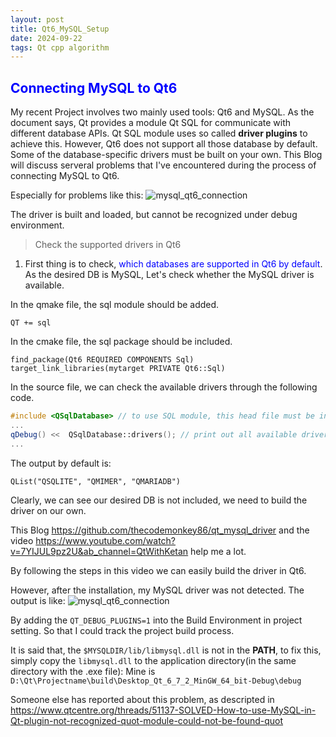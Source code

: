 ```yaml
---
layout: post
title: Qt6_MySQL_Setup
date: 2024-09-22
tags: Qt cpp algorithm
---
```


<!--# <span style="color: blue;"></span>-->
## <span style="color: blue;">Connecting MySQL to Qt6</span>

My recent Project involves two mainly used tools: Qt6 and MySQL. As the document says, Qt provides a module Qt SQL for communicate with different database APIs. Qt SQL module uses so called **driver plugins** to achieve this. However, Qt6 does not support all those database by default. Some of the database-specific drivers must be built on your own. This Blog will discuss serveral problems that I've encountered during the process of connecting MySQL to Qt6. 

Especially for problems like this:
![mysql_qt6_connection]({{site.baseurl}}/assets/img/mysql_qt6_connection.PNG)

The driver is built and loaded, but cannot be recognized under debug environment.
<!--more-->

> Check the supported drivers in Qt6

1. First thing is to check, <span style="color: blue;">which databases are supported in Qt6 by default</span>. As the desired DB is MySQL, Let's check whether the MySQL driver is available.

In the qmake file, the sql module should be added.
```qmake
QT += sql
```
In the cmake file, the sql package should be included.
```Cmakelist
find_package(Qt6 REQUIRED COMPONENTS Sql)
target_link_libraries(mytarget PRIVATE Qt6::Sql)
```
In the source file, we can check the available drivers through the following code.
```cpp
#include <QSqlDatabase> // to use SQL module, this head file must be included
...
qDebug() <<  QSqlDatabase::drivers(); // print out all available drivers
...
```
The output by default is:
```
QList("QSQLITE", "QMIMER", "QMARIADB")
```

Clearly, we can see our desired DB is not included, we need to build the driver on our own. 

This Blog https://github.com/thecodemonkey86/qt_mysql_driver and the video https://www.youtube.com/watch?v=7YIJUL9pz2U&ab_channel=QtWithKetan help me a lot.

By following the steps in this video we can easily build the driver in Qt6. 

However, after the installation, my MySQL driver was not detected. The output is like:
![mysql_qt6_connection]({{site.baseurl}}/assets/img/mysql_qt6_connection.PNG)

By adding the ```QT_DEBUG_PLUGINS=1``` into the Build Environment in project setting. So that I could track the project build process. 

It is said that, the ```$MYSQLDIR/lib/libmysql.dll``` is not in the **PATH**, to fix this, simply copy the ```libmysql.dll``` to  the application directory(in the same directory with the .exe file): Mine is ```D:\Qt\Projectname\build\Desktop_Qt_6_7_2_MinGW_64_bit-Debug\debug```

Someone else has reported about this problem, as descripted in https://www.qtcentre.org/threads/51137-SOLVED-How-to-use-MySQL-in-Qt-plugin-not-recognized-quot-module-could-not-be-found-quot


